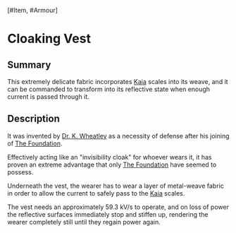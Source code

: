 [#Item, #Armour]

# Cloaking Vest

## Summary

This extremely delicate fabric incorporates [Kaia](../../Species/Fauna/Kaia.md) scales into its weave, and it can be commanded to transform into its reflective state when enough current is passed through it.

## Description

It was invented by [Dr. K. Wheatley](../../Influential%20Persons/Dr.%20K.%20Wheatley.md) as a necessity of defense after his joining of [The Foundation](../../Factions/The%20Foundation.md).

Effectively acting like an "invisibility cloak" for whoever wears it, it has proven an extreme advantage that only [The Foundation](../../Factions/The%20Foundation.md) have seemed to possess.

Underneath the vest, the wearer has to wear a layer of metal-weave fabric in order to allow the current to safely pass to the [Kaia](../../Species/Fauna/Kaia.md) scales.

The vest needs an approximately 59.3 kV/s to operate, and on loss of power the reflective surfaces immediately stop and stiffen up, rendering the wearer completely still until they regain power again.